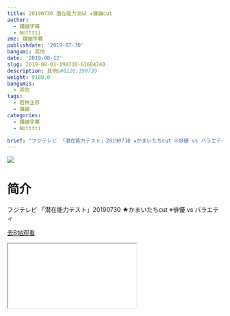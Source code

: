 ```yaml
---
title: 20190730 潜在能力测试 ★镰鼬cut
author:
  - 鎌鼬字幕
  - Notttti
zmz: 鎌鼬字幕
publishdate: '2019-07-30'
bangumi: 其他
date: '2019-08-12'
slug: 2019-08-01-190730-61604740
description: 其他&#8226;190730
weight: 9188.0
bangumis:
  - 其他
tags:
  - 若林正恭
  - 镰鼬
categories:
  - 鎌鼬字幕
  - Notttti

brief: "フジテレビ 「潜在能力テスト」20190730 ★かまいたちcut ※俳優 vs バラエティ"
---
```

![](https://raw.githubusercontent.com/tcgriffith/owaraisite/master/static/tmpimg/b718dd99d38f54324d8b7e02849c85ae11c56273.jpg.480.jpg)
# 简介  
フジテレビ
「潜在能力テスト」20190730 ★かまいたちcut
※俳優 vs バラエティ  

[去B站观看](https://www.bilibili.com/video/av61604740/)
<div class ="resp-container"><iframe class="testiframe" src="//player.bilibili.com/player.html?aid=61604740"", scrolling="no", allowfullscreen="true" > </iframe></div> 
